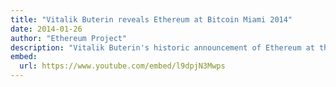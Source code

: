 ```yaml
---
title: "Vitalik Buterin reveals Ethereum at Bitcoin Miami 2014"
date: 2014-01-26
author: "Ethereum Project"
description: "Vitalik Buterin's historic announcement of Ethereum at the North American Bitcoin Conference in Miami, January 26, 2014"
embed:
  url: https://www.youtube.com/embed/l9dpjN3Mwps
---
```


